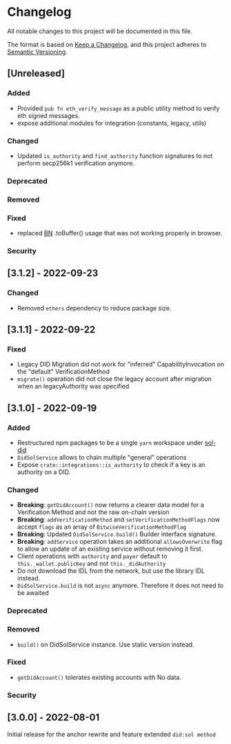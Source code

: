 # Changelog
All notable changes to this project will be documented in this file.

The format is based on [Keep a Changelog](https://keepachangelog.com/en/1.0.0/),
and this project adheres to [Semantic Versioning](https://semver.org/spec/v2.0.0.html).

## [Unreleased]
### Added
- Provided `pub fn eth_verify_message` as a public utility method to verify eth signed messages.
- expose additional modules for integration (constants, legacy, utils)

### Changed
- Updated `is_authority` and `find_authority` function signatures to not perform secp256k1 verification anymore.

### Deprecated

### Removed

### Fixed
- replaced [BN](https://github.com/indutny/bn.js/) .toBuffer() usage that was not working properly in browser.

### Security

## [3.1.2] - 2022-09-23
### Changed
- Removed `ethers` dependency to reduce package size.

## [3.1.1] - 2022-09-22
### Fixed
- Legacy DID Migration did not work for "inferred" CapabilityInvocation on the "default" VerificationMethod
- `migrate()` operation did not close the legacy account after migration when an legacyAuthority was specified


## [3.1.0] - 2022-09-19
### Added
- Restructured npm packages to be a single `yarn` workspace under [sol-did](./sol-did/package.json)
- `DidSolService` allows to chain multiple "general" operations
- Expose `crate::integrations::is_authority` to check if a key is an authority on a DID.

### Changed
- **Breaking**: `getDidAccount()` now returns a clearer data model for a Verification Method and not the raw on-chain version
- **Breaking**: `addVerificationMethod` and `setVerificationMethodFlags` now accept `flags` as an array of `BitwiseVerificationMethodFlag`
- **Breaking**: Updated `DidSolService.build()` Builder interface signature.
- **Breaking**: `addService` operation takes an additional `allowsOverwrite` flag to allow an update of an existing service without removing it first.
- Client operations with `authority` and `payer` default to `this._wallet.publicKey` and not `this._didAuthority`
- Do not download the IDL from the network, but use the library IDL instead.
- `DidSolService.build` is not `async` anymore. Therefore it does not need to be awaited

### Deprecated

### Removed
- `build()` on DidSolService instance. Use static version instead.

### Fixed
- `getDidAccount()` tolerates existing accounts with No data.

### Security


## [3.0.0] - 2022-08-01
Initial release for the anchor rewrite and feature extended `did:sol method`
